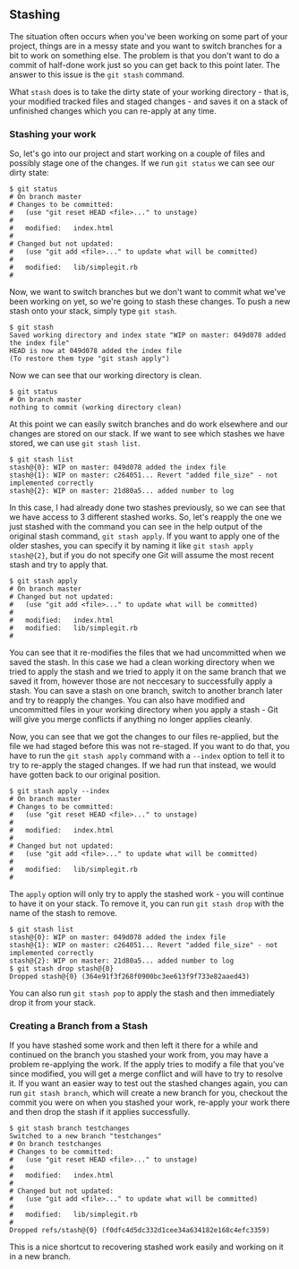 ## Stashing ##

The situation often occurs when you've been working on some part of your project, things are in a messy state and you want to switch branches for a bit to work on something else.  The problem is that you don't want to do a commit of half-done work just so you can get back to this point later.  The answer to this issue is the `git stash` command.

What `stash` does is to take the dirty state of your working directory - that is, your modified tracked files and staged changes - and saves it on a stack of unfinished changes which you can re-apply at any time.

### Stashing your work ###

So, let's go into our project and start working on a couple of files and possibly stage one of the changes.  If we run `git status` we can see our dirty state:

	$ git status
	# On branch master
	# Changes to be committed:
	#   (use "git reset HEAD <file>..." to unstage)
	#
	#	modified:   index.html
	#
	# Changed but not updated:
	#   (use "git add <file>..." to update what will be committed)
	#
	#	modified:   lib/simplegit.rb
	#

Now, we want to switch branches but we don't want to commit what we've been working on yet, so we're going to stash these changes.  To push a new stash onto your stack, simply type `git stash`.

	$ git stash
	Saved working directory and index state "WIP on master: 049d078 added the index file"
	HEAD is now at 049d078 added the index file
	(To restore them type "git stash apply")

Now we can see that our working directory is clean.

	$ git status
	# On branch master
	nothing to commit (working directory clean)

At this point we can easily switch branches and do work elsewhere and our changes are stored on our stack.  If we want to see which stashes we have stored, we can use `git stash list`.

	$ git stash list
	stash@{0}: WIP on master: 049d078 added the index file
	stash@{1}: WIP on master: c264051... Revert "added file_size" - not implemented correctly
	stash@{2}: WIP on master: 21d80a5... added number to log

In this case, I had already done two stashes previously, so we can see that we have access to 3 different stashed works.  So, let's reapply the one we just stashed with the command you can see in the help output of the original stash command, `git stash apply`.  If you want to apply one of the older stashes, you can specify it by naming it like `git stash apply stash@{2}`, but if you do not specify one Git will assume the most recent stash and try to apply that.

	$ git stash apply
	# On branch master
	# Changed but not updated:
	#   (use "git add <file>..." to update what will be committed)
	#
	#	modified:   index.html
	#	modified:   lib/simplegit.rb
	#

You can see that it re-modifies the files that we had uncommitted when we saved the stash.  In this case we had a clean working directory when we tried to apply the stash and we tried to apply it on the same branch that we saved it from, however those are not neccesary to successfully apply a stash.  You can save a stash on one branch, switch to another branch later and try to reapply the changes.  You can also have modified and uncommitted files in your working directory when you apply a stash - Git will give you merge conflicts if anything no longer applies cleanly.

Now, you can see that we got the changes to our files re-applied, but the file we had staged before this was not re-staged.  If you want to do that, you have to run the `git stash apply` command with a `--index` option to tell it to try to re-apply the staged changes.  If we had run that instead, we would have gotten back to our original position.

	$ git stash apply --index
	# On branch master
	# Changes to be committed:
	#   (use "git reset HEAD <file>..." to unstage)
	#
	#	modified:   index.html
	#
	# Changed but not updated:
	#   (use "git add <file>..." to update what will be committed)
	#
	#	modified:   lib/simplegit.rb
	#
	
The `apply` option will only try to apply the stashed work - you will continue to have it on your stack.  To remove it, you can run `git stash drop` with the name of the stash to remove.

	$ git stash list
	stash@{0}: WIP on master: 049d078 added the index file
	stash@{1}: WIP on master: c264051... Revert "added file_size" - not implemented correctly
	stash@{2}: WIP on master: 21d80a5... added number to log
	$ git stash drop stash@{0}
	Dropped stash@{0} (364e91f3f268f0900bc3ee613f9f733e82aaed43)

You can also run `git stash pop` to apply the stash and then immediately drop it from your stack.

### Creating a Branch from a Stash ###

If you have stashed some work and then left it there for a while and continued on the branch you stashed your work from, you may have a problem re-applying the work.  If the apply tries to modify a file that you've since modified, you will get a merge conflict and will have to try to resolve it.  If you want an easier way to test out the stashed changes again, you can run `git stash branch`, which will create a new branch for you, checkout the commit you were on when you stashed your work, re-apply your work there and then drop the stash if it applies successfully.

	$ git stash branch testchanges
	Switched to a new branch "testchanges"
	# On branch testchanges
	# Changes to be committed:
	#   (use "git reset HEAD <file>..." to unstage)
	#
	#	modified:   index.html
	#
	# Changed but not updated:
	#   (use "git add <file>..." to update what will be committed)
	#
	#	modified:   lib/simplegit.rb
	#
	Dropped refs/stash@{0} (f0dfc4d5dc332d1cee34a634182e168c4efc3359)

This is a nice shortcut to recovering stashed work easily and working on it in a new branch.
